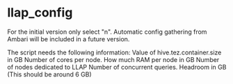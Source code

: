 # llap_config

For the initial version only select "n".  Automatic config gathering from Ambari will be included in a future version.

The script needs the following information:
        Value of hive.tez.container.size in GB
        Number of cores per node.
        How much RAM per node in GB
        Number of nodes dedicated to LLAP
        Number of concurrent queries.
        Headroom in GB (This should be around 6 GB)
